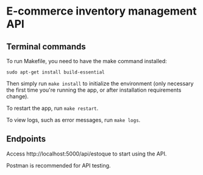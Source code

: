 # E-commerce inventory management API

## Terminal commands

To run Makefile, you need to have the make command installed:

```
sudo apt-get install build-essential
```

Then simply run `make install` to initialize the environment (only necessary the first time you're running the app, or after installation requirements change).

To restart the app, run `make restart`.

To view logs, such as error messages, run `make logs`.

## Endpoints

Access http://localhost:5000/api/estoque to start using the API.

Postman is recommended for API testing.

